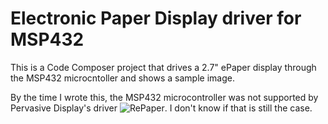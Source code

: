 # Electronic Paper Display driver for MSP432

This is a Code Composer project that drives a 2.7" ePaper display through the
MSP432 microcntoller and shows a sample image.

By the time I wrote this, the MSP432 microcontroller was not supported by Pervasive Display's
driver ![RePaper](https://www.repaper.org/). I don't know if that is still the case.
